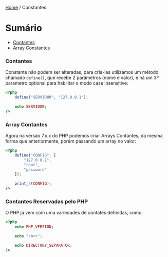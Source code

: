 [Home](../README.md) / Constantes

# Sumário

- [Contantes](#contantes)
- [Array Constantes](#array-constantes)

### Contantes

Constante não podem ser alteradas, para cria-las utilizamos um método
chamado `define()`, que recebe 2 parâmetros (nome e valor), e há um 3º parametro
optional para habilitar o modo case insensitive:

```php
<?php
    define("SERVIDOR", "127.0.0.1");

    echo SERVIDOR;
?>
```

### Array Contantes

Agora na versão 7.x.x do PHP podemos criar Arrays Contantes,
da mesma forma que anteriormente, porém passando um array no valor:

```php
<?php
    define("CONFIG", [
        "127.0.0.1",
        "root",
        "password"
    ]);

    print_r(CONFIG);
?>
```
### Contantes Reservadas pelo PHP

O PHP já vem com uma variedades de contates definidas, como:

```php
<?php
    echo PHP_VERSION;

    echo "<br>";

    echo DIRECTORY_SEPARATOR;
?>
```

